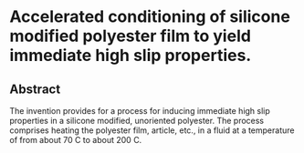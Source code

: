 # Accelerated conditioning of silicone modified polyester film to yield immediate high slip properties.

## Abstract
The invention provides for a process for inducing immediate high slip properties in a silicone modified, unoriented polyester. The process comprises heating the polyester film, article, etc., in a fluid at a temperature of from about 70 C to about 200 C.